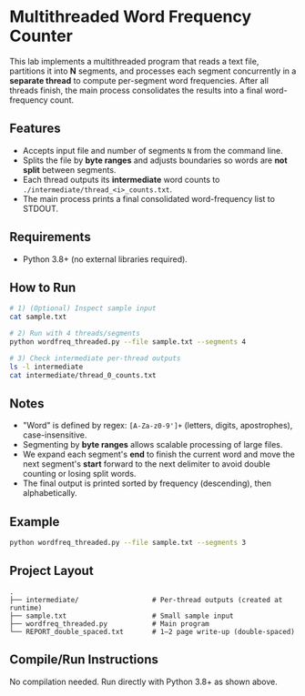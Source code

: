 # Multithreaded Word Frequency Counter

This lab implements a multithreaded program that reads a text file, partitions it into **N** segments, and processes each segment concurrently in a **separate thread** to compute per-segment word frequencies. After all threads finish, the main process consolidates the results into a final word-frequency count.

## Features
- Accepts input file and number of segments `N` from the command line.
- Splits the file by **byte ranges** and adjusts boundaries so words are **not split** between segments.
- Each thread outputs its **intermediate** word counts to `./intermediate/thread_<i>_counts.txt`.
- The main process prints a final consolidated word-frequency list to STDOUT.

## Requirements
- Python 3.8+ (no external libraries required).

## How to Run
```bash
# 1) (Optional) Inspect sample input
cat sample.txt

# 2) Run with 4 threads/segments
python wordfreq_threaded.py --file sample.txt --segments 4

# 3) Check intermediate per-thread outputs
ls -l intermediate
cat intermediate/thread_0_counts.txt
```

## Notes
- "Word" is defined by regex: `[A-Za-z0-9']+` (letters, digits, apostrophes), case-insensitive.
- Segmenting by **byte ranges** allows scalable processing of large files.
- We expand each segment's **end** to finish the current word and move the next segment's **start** forward to the next delimiter to avoid double counting or losing split words.
- The final output is printed sorted by frequency (descending), then alphabetically.

## Example
```bash
python wordfreq_threaded.py --file sample.txt --segments 3
```

## Project Layout
```
.
├── intermediate/                  # Per-thread outputs (created at runtime)
├── sample.txt                     # Small sample input
├── wordfreq_threaded.py           # Main program
└── REPORT_double_spaced.txt       # 1–2 page write-up (double-spaced)
```

## Compile/Run Instructions
No compilation needed. Run directly with Python 3.8+ as shown above.
